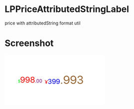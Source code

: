 # LPPriceAttributedStringLabel
price with attributedString format util

# Screenshot
<img src="screenshot.png" width="320">
